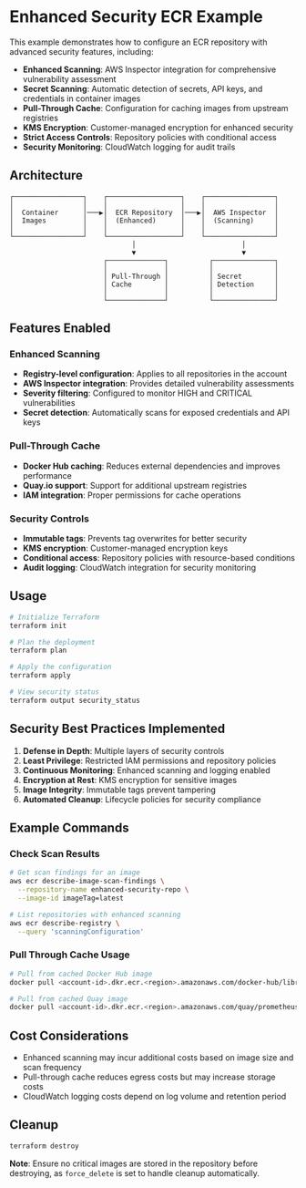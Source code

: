 # Enhanced Security ECR Example

This example demonstrates how to configure an ECR repository with advanced security features, including:

- **Enhanced Scanning**: AWS Inspector integration for comprehensive vulnerability assessment
- **Secret Scanning**: Automatic detection of secrets, API keys, and credentials in container images
- **Pull-Through Cache**: Configuration for caching images from upstream registries
- **KMS Encryption**: Customer-managed encryption for enhanced security
- **Strict Access Controls**: Repository policies with conditional access
- **Security Monitoring**: CloudWatch logging for audit trails

## Architecture

```
┌─────────────────┐    ┌──────────────────┐    ┌─────────────────┐
│                 │    │                  │    │                 │
│  Container      │───▶│  ECR Repository  │───▶│  AWS Inspector  │
│  Images         │    │  (Enhanced)      │    │  (Scanning)     │
│                 │    │                  │    │                 │
└─────────────────┘    └──────────────────┘    └─────────────────┘
                              │                          │
                              ▼                          ▼
                       ┌──────────────┐          ┌───────────────┐
                       │              │          │               │
                       │ Pull-Through │          │ Secret        │
                       │ Cache        │          │ Detection     │
                       │              │          │               │
                       └──────────────┘          └───────────────┘
```

## Features Enabled

### Enhanced Scanning
- **Registry-level configuration**: Applies to all repositories in the account
- **AWS Inspector integration**: Provides detailed vulnerability assessments
- **Severity filtering**: Configured to monitor HIGH and CRITICAL vulnerabilities
- **Secret detection**: Automatically scans for exposed credentials and API keys

### Pull-Through Cache
- **Docker Hub caching**: Reduces external dependencies and improves performance
- **Quay.io support**: Support for additional upstream registries
- **IAM integration**: Proper permissions for cache operations

### Security Controls
- **Immutable tags**: Prevents tag overwrites for better security
- **KMS encryption**: Customer-managed encryption keys
- **Conditional access**: Repository policies with resource-based conditions
- **Audit logging**: CloudWatch integration for security monitoring

## Usage

```bash
# Initialize Terraform
terraform init

# Plan the deployment
terraform plan

# Apply the configuration
terraform apply

# View security status
terraform output security_status
```

## Security Best Practices Implemented

1. **Defense in Depth**: Multiple layers of security controls
2. **Least Privilege**: Restricted IAM permissions and repository policies
3. **Continuous Monitoring**: Enhanced scanning and logging enabled
4. **Encryption at Rest**: KMS encryption for sensitive images
5. **Image Integrity**: Immutable tags prevent tampering
6. **Automated Cleanup**: Lifecycle policies for security compliance

## Example Commands

### Check Scan Results
```bash
# Get scan findings for an image
aws ecr describe-image-scan-findings \
  --repository-name enhanced-security-repo \
  --image-id imageTag=latest

# List repositories with enhanced scanning
aws ecr describe-registry \
  --query 'scanningConfiguration'
```

### Pull Through Cache Usage
```bash
# Pull from cached Docker Hub image
docker pull <account-id>.dkr.ecr.<region>.amazonaws.com/docker-hub/library/nginx:latest

# Pull from cached Quay image
docker pull <account-id>.dkr.ecr.<region>.amazonaws.com/quay/prometheus/prometheus:latest
```

## Cost Considerations

- Enhanced scanning may incur additional costs based on image size and scan frequency
- Pull-through cache reduces egress costs but may increase storage costs
- CloudWatch logging costs depend on log volume and retention period

## Cleanup

```bash
terraform destroy
```

**Note**: Ensure no critical images are stored in the repository before destroying, as `force_delete` is set to handle cleanup automatically.
